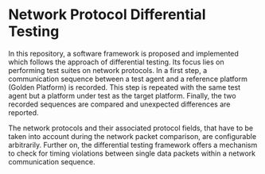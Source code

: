 # Network Protocol Differential Testing

In this repository, a software framework is proposed and implemented which follows the approach of differential testing. Its focus lies on performing test suites on network protocols. In a first step, a communication sequence between a test agent and a reference platform (Golden Platform) is recorded. This step is repeated with the same test agent but a platform under test as the target platform. Finally, the two recorded sequences are compared and unexpected differences are reported.

The network protocols and their associated protocol fields, that have to be taken into account during the network packet comparison, are configurable arbitrarily. Further on, the differential testing framework offers a mechanism to check for timing violations between single data packets within a network communication sequence.
